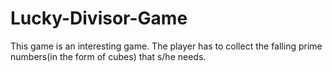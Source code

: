 # Lucky-Divisor-Game
This game is an interesting game. The player has to collect the falling prime numbers(in the form of cubes) that s/he needs.
